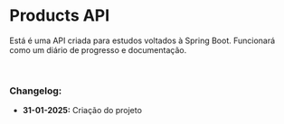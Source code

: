 <h1>Products API</h1>

<p>Está é uma API criada para estudos voltados à Spring Boot. Funcionará como um diário de progresso e documentação.</p>
<br>
<h3>Changelog:</h3>
<ul>
  <li><strong>31-01-2025:</strong> Criação do projeto</li>
</ul>
